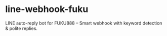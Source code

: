 # line-webhook-fuku
LINE auto-reply bot for FUKU888 – Smart webhook with keyword detection &amp; polite replies.
